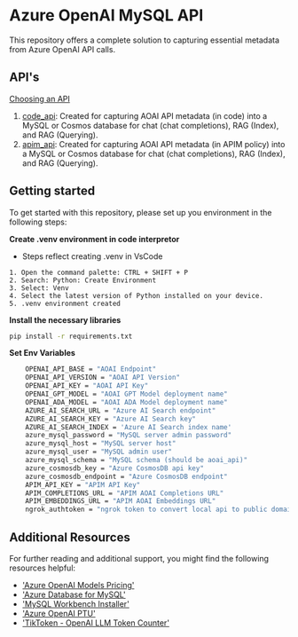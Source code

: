 # Azure OpenAI MySQL API

This repository offers a complete solution to capturing essential metadata from Azure OpenAI API calls. 

## API's 
[Choosing an API](api/readme.md)
1. [code_api](api/code_api/readme.md): Created for capturing AOAI API metadata (in code) into a MySQL or Cosmos database for chat (chat completions), RAG (Index), and RAG (Querying). 
2. [apim_api](api/apim_api/readme.md): Created for capturing AOAI API metadata (in APIM policy) into a MySQL or Cosmos database for chat (chat completions), RAG (Index), and RAG (Querying). 

## Getting started
To get started with this repository, please set up you environment in the following steps:

**Create .venv environment in code interpretor**
- Steps reflect creating .venv in VsCode
```
1. Open the command palette: CTRL + SHIFT + P
2. Search: Python: Create Environment
3. Select: Venv
4. Select the latest version of Python installed on your device.
5. .venv environment created
```

**Install the necessary libraries**
```sh
pip install -r requirements.txt  
```

**Set Env Variables**
```sh  
    OPENAI_API_BASE = "AOAI Endpoint"  
    OPENAI_API_VERSION = "AOAI API Version"  
    OPENAI_API_KEY = "AOAI API Key"  
    OPENAI_GPT_MODEL = "AOAI GPT Model deployment name" 
    OPENAI_ADA_MODEL = "AOAI ADA Model deployment name" 
    AZURE_AI_SEARCH_URL = "Azure AI Search endpoint"
    AZURE_AI_SEARCH_KEY = "Azure AI Search key"
    AZURE_AI_SEARCH_INDEX = 'Azure AI Search index name'
    azure_mysql_password = "MySQL server admin password"  
    azure_mysql_host = "MySQL server host"  
    azure_mysql_user = "MySQL admin user"  
    azure_mysql_schema = "MySQL schema (should be aoai_api)"  
    azure_cosmosdb_key = "Azure CosmosDB api key"
    azure_cosmosdb_endpoint = "Azure CosmosDB endpoint" 
    APIM_API_KEY = "APIM API Key"
    APIM_COMPLETIONS_URL = "APIM AOAI Completions URL"
    APIM_EMBEDDINGS_URL = "APIM AOAI Embeddings URL"
    ngrok_authtoken = "ngrok token to convert local api to public domain (for testing only)"
```  

## Additional Resources  
  
For further reading and additional support, you might find the following resources helpful:  
  
- ['Azure OpenAI Models Pricing'](https://azure.microsoft.com/en-us/pricing/details/cognitive-services/openai-service/)  
- ['Azure Database for MySQL'](https://learn.microsoft.com/en-us/azure/mysql/)  
- ['MySQL Workbench Installer'](https://dev.mysql.com/downloads/workbench/)  
- ['Azure OpenAI PTU'](https://learn.microsoft.com/en-us/azure/ai-services/openai/how-to/provisioned-throughput-onboarding)  
- ['TikToken - OpenAI LLM Token Counter'](https://github.com/openai/tiktoken)
  